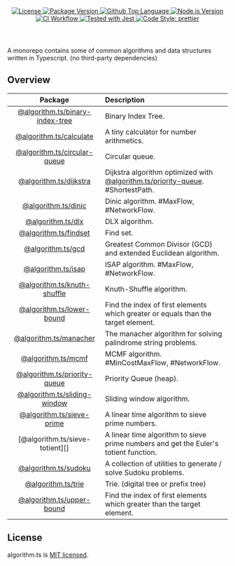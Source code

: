 <header>
  <div align="center">
    <a href="#license">
      <img
        alt="License"
        src="https://img.shields.io/github/license/guanghechen/algorithm.ts"
      />
    </a>
    <a href="https://github.com/guanghechen/algorithm.ts/tags">
      <img
        alt="Package Version"
        src="https://img.shields.io/github/v/tag/guanghechen/algorithm.ts?include_prereleases&sort=semver"
      />
    </a>
    <a href="https://github.com/guanghechen/algorithm.ts/search?l=typescript">
      <img
        alt="Github Top Language"
        src="https://img.shields.io/github/languages/top/guanghechen/algorithm.ts"
      />
    </a>
    <a href="https://github.com/nodejs/node">
      <img
        alt="Node.js Version"
        src="https://img.shields.io/node/v/@algorithm.ts/knuth-shuffle"
      />
    </a>
    <a href="https://github.com/guanghechen/algorithm.ts/actions/workflows/ci.yml">
      <img
        alt="CI Workflow"
        src="https://github.com/guanghechen/algorithm.ts/actions/workflows/ci.yml/badge.svg"
      />
    </a>
    <a href="https://github.com/facebook/jest">
      <img
        alt="Tested with Jest"
        src="https://img.shields.io/badge/tested_with-jest-9c465e.svg"
      />
    </a>
    <a href="https://github.com/prettier/prettier">
      <img
        alt="Code Style: prettier"
        src="https://img.shields.io/badge/code_style-prettier-ff69b4.svg?style=flat-square"
      />
    </a>
  </div>
</header>


A monorepo contains some of common algorithms and data structures written in
Typescript. (no third-party dependencies)


## Overview

Package                             | Description
:----------------------------------:|:--------------------------
[@algorithm.ts/binary-index-tree][] | Binary Index Tree.
[@algorithm.ts/calculate][]         | A tiny calculator for number arithmetics.
[@algorithm.ts/circular-queue][]    | Circular queue.
[@algorithm.ts/dijkstra][]          | Dijkstra algorithm optimized with [@algorithm.ts/priority-queue][]. #ShortestPath.
[@algorithm.ts/dinic][]             | Dinic algorithm. #MaxFlow, #NetworkFlow.
[@algorithm.ts/dlx][]               | DLX algorithm.
[@algorithm.ts/findset][]           | Find set.
[@algorithm.ts/gcd][]               | Greatest Common Divisor (GCD) and extended Euclidean algorithm.
[@algorithm.ts/isap][]              | ISAP algorithm. #MaxFlow, #NetworkFlow.
[@algorithm.ts/knuth-shuffle][]     | Knuth-Shuffle algorithm.
[@algorithm.ts/lower-bound][]       | Find the index of first elements which greater or equals than the target element.
[@algorithm.ts/manacher][]          | The manacher algorithm for solving palindrome string problems.
[@algorithm.ts/mcmf][]              | MCMF algorithm. #MinCostMaxFlow, #NetworkFlow.
[@algorithm.ts/priority-queue][]    | Priority Queue (heap).
[@algorithm.ts/sliding-window][]    | Sliding window algorithm.
[@algorithm.ts/sieve-prime][]       | A linear time algorithm to sieve prime numbers.
[@algorithm.ts/sieve-totient][]     | A linear time algorithm to sieve prime numbers and get the Euler's totient function.
[@algorithm.ts/sudoku][]            | A collection of utilities to generate / solve Sudoku problems.
[@algorithm.ts/trie][]              | Trie. (digital tree or prefix tree)
[@algorithm.ts/upper-bound][]       | Find the index of first elements which greater than the target element.


## License

algorithm.ts is [MIT licensed](https://github.com/guanghechen/algorithm.ts/blob/main/LICENSE).


[homepage]: https://github.com/guanghechen/algorithm.ts
[@algorithm.ts/binary-index-tree]: ./packages/binary-index-tree
[@algorithm.ts/calculate]: ./packages/calculate
[@algorithm.ts/circular-queue]: ./packages/circular-queue
[@algorithm.ts/dijkstra]: ./packages/dijkstra
[@algorithm.ts/dinic]: ./packages/dinic
[@algorithm.ts/dlx]: ./packages/dlx
[@algorithm.ts/findset]: ./packages/findset
[@algorithm.ts/gcd]: ./packages/gcd
[@algorithm.ts/isap]: ./packages/isap
[@algorithm.ts/knuth-shuffle]: ./packages/knuth-shuffle
[@algorithm.ts/lower-bound]: ./packages/lower-bound
[@algorithm.ts/manacher]: ./packages/manacher
[@algorithm.ts/mcmf]: ./packages/mcmf
[@algorithm.ts/priority-queue]: ./packages/priority-queue
[@algorithm.ts/sieve-prime]: ./packages/sieve-prime
[@algorithm.ts/sliding-window]: ./packages/sliding-window
[@algorithm.ts/sudoku]: ./packages/sudoku
[@algorithm.ts/trie]: ./packages/trie
[@algorithm.ts/upper-bound]: ./packages/upper-bound
